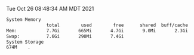Tue Oct 26 08:48:34 AM MDT 2021
```bash
System Memory
               total        used        free      shared  buff/cache   available
Mem:           7.7Gi       665Mi       4.7Gi       9.0Mi       2.3Gi       6.7Gi
Swap:          7.6Gi       290Mi       7.4Gi
System Storage
674M	.
```
